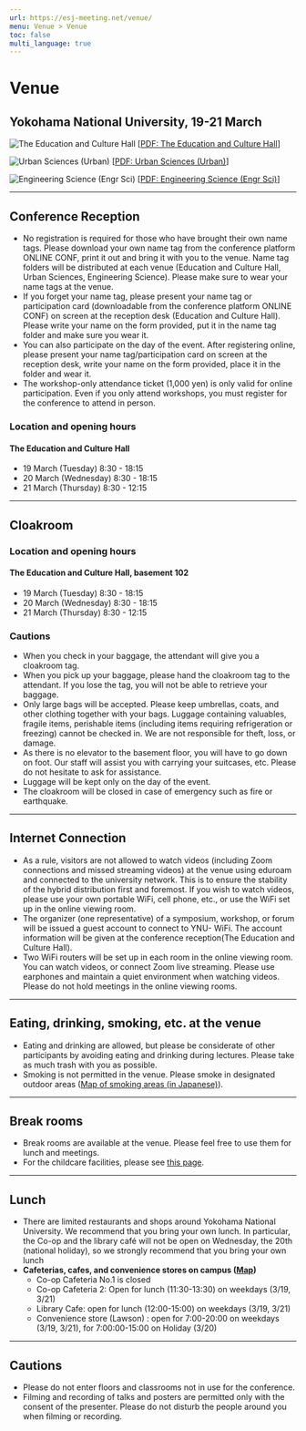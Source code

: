 ```yaml
---
url: https://esj-meeting.net/venue/
menu: Venue > Venue
toc: false
multi_language: true
---
```


# Venue

## Yokohama National University, 19-21 March

![The Education and Culture Hall](https://esj-meeting.net/wp-content/uploads/2024/02/venue_1_en.jpg)
[[PDF: The Education and Culture Hall](https://esj-meeting.net/wp-content/uploads/2024/02/venue_1_en.pdf)]

![Urban Sciences (Urban)](https://esj-meeting.net/wp-content/uploads/2024/02/venue_2_en.jpg)
[[PDF: Urban Sciences (Urban)](https://esj-meeting.net/wp-content/uploads/2024/02/venue_2_en.pdf)]

![Engineering Science (Engr Sci)](https://esj-meeting.net/wp-content/uploads/2024/02/venue_3_en.jpg)
[[PDF: Engineering Science (Engr Sci)](https://esj-meeting.net/wp-content/uploads/2024/02/venue_3_en.pdf)]

-------------------------------------------------------------------------------

## Conference Reception

* No registration is required for those who have brought their own name tags. Please download your own name tag from the conference platform ONLINE CONF, print it out and bring it with you to the venue. Name tag folders will be distributed at each venue (Education and Culture Hall, Urban Sciences, Engineering Science). Please make sure to wear your name tags at the venue.
* If you forget your name tag, please present your name tag or participation card (downloadable from the conference platform ONLINE CONF) on screen at the reception desk (Education and Culture Hall). Please write your name on the form provided, put it in the name tag folder and make sure you wear it.
* You can also participate on the day of the event. After registering online, please present your name tag/participation card on screen at the reception desk, write your name on the form provided, place it in the folder and wear it.
* The workshop-only attendance ticket (1,000 yen) is only valid for online participation. Even if you only attend workshops, you must register for the conference to attend in person.

### Location and opening hours

#### The Education and Culture Hall

* 19 March (Tuesday) 8:30 - 18:15
* 20 March (Wednesday) 8:30 - 18:15
* 21 March (Thursday) 8:30 - 12:15

-------------------------------------------------------------------------------

## Cloakroom

### Location and opening hours

#### The Education and Culture Hall, basement 102

* 19 March (Tuesday) 8:30 - 18:15
* 20 March (Wednesday) 8:30 - 18:15
* 21 March (Thursday) 8:30 - 12:15

### Cautions

* When you check in your baggage, the attendant will give you a cloakroom tag.
* When you pick up your baggage, please hand the cloakroom tag to the attendant. If you lose the tag, you will not be able to retrieve your baggage.
* Only large bags will be accepted. Please keep umbrellas, coats, and other clothing together with your bags. Luggage containing valuables, fragile items, perishable items (including items requiring refrigeration or freezing) cannot be checked in. We are not responsible for theft, loss, or damage.
* As there is no elevator to the basement floor, you will have to go down on foot. Our staff will assist you with carrying your suitcases, etc. Please do not hesitate to ask for assistance.
* Luggage will be kept only on the day of the event.
* The cloakroom will be closed in case of emergency such as fire or earthquake.

-------------------------------------------------------------------------------

## Internet Connection

* As a rule, visitors are not allowed to watch videos (including Zoom connections and missed streaming videos) at the venue using eduroam and connected to the university network. This is to ensure the stability of the hybrid distribution first and foremost. If you wish to watch videos, please use your own portable WiFi, cell phone, etc., or use the WiFi set up in the online viewing room.
* The organizer (one representative) of a symposium, workshop, or forum will be issued a guest account to connect to YNU- WiFi. The account information will be given at the conference reception(The Education and Culture Hall).
* Two WiFi routers will be set up in each room in the online viewing room. You can watch videos, or connect Zoom live streaming. Please use earphones and maintain a quiet environment when watching videos. Please do not hold meetings in the online viewing rooms.

-------------------------------------------------------------------------------

## Eating, drinking, smoking, etc. at the venue

* Eating and drinking are allowed, but please be considerate of other participants by avoiding eating and drinking during lectures. Please take as much trash with you as possible.
* Smoking is not permitted in the venue. Please smoke in designated outdoor areas ([Map of smoking areas (in Japanese)](https://www.ynu.ac.jp/campus/attention/smoking.html)).

-------------------------------------------------------------------------------

## Break rooms

* Break rooms are available at the venue. Please feel free to use them for lunch and meetings.
* For the childcare facilities, please see [this page](childcare_facilities).

-------------------------------------------------------------------------------

## Lunch

* There are limited restaurants and shops around Yokohama National University. We recommend that you bring your own lunch. In particular, the Co-op and the library café will not be open on Wednesday, the 20th (national holiday), so we strongly recommend that you bring your own lunch
* **Cafeterias, cafes, and convenience stores on campus ([Map](https://esj-meeting.net/wp-content/uploads/2024/02/campus_map_en.pdf))**
    * Co-op Cafeteria No.1 is closed
    * Co-op Cafeteria 2: Open for lunch (11:30-13:30) on weekdays (3/19, 3/21)
    * Library Cafe: open for lunch (12:00-15:00) on weekdays (3/19, 3/21)
    * Convenience store (Lawson) : open for 7:00-20:00 on weekdays (3/19, 3/21), for 7:00:00-15:00 on Holiday (3/20)

-------------------------------------------------------------------------------

## Cautions

* Please do not enter floors and classrooms not in use for the conference.
* Filming and recording of talks and posters are permitted only with the consent of the presenter. Please do not disturb the people around you when filming or recording.
